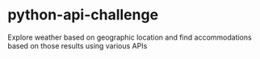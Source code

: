 # python-api-challenge
Explore weather based on geographic location and find accommodations based on those results using various APIs
